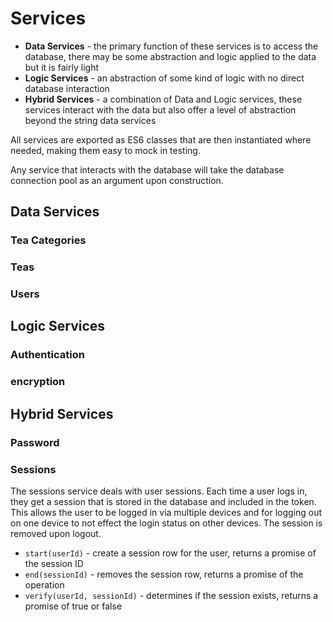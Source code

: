 # Services

* **Data Services** - the primary function of these services is to access the database, there may be some abstraction and logic applied to the data but it is fairly light
* **Logic Services** - an abstraction of some kind of logic with no direct database interaction
* **Hybrid Services** - a combination of Data and Logic services, these services interact with the data but also offer a level of abstraction beyond the string data services

All services are exported as ES6 classes that are then instantiated where needed, making them easy to mock in testing.

Any service that interacts with the database will take the database connection pool as an argument upon construction.

## Data Services

### Tea Categories

### Teas

### Users

## Logic Services

### Authentication

### encryption

## Hybrid Services

### Password

### Sessions

The sessions service deals with user sessions. Each time a user logs in, they get a session that is stored in the database and included in the token. This allows the user to be logged in via multiple devices and for logging out on one device to not effect the login status on other devices. The session is removed upon logout.

* `start(userId)` - create a session row for the user, returns a promise of the session ID
* `end(sessionId)` - removes the session row, returns a promise of the operation
* `verify(userId, sessionId)` -  determines if the session exists, returns a promise of true or false
